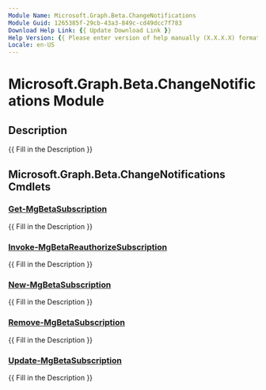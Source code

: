 ```yaml
---
Module Name: Microsoft.Graph.Beta.ChangeNotifications
Module Guid: 1265385f-29cb-43a3-849c-cd49dcc7f783
Download Help Link: {{ Update Download Link }}
Help Version: {{ Please enter version of help manually (X.X.X.X) format }}
Locale: en-US
---
```


# Microsoft.Graph.Beta.ChangeNotifications Module
## Description
{{ Fill in the Description }}

## Microsoft.Graph.Beta.ChangeNotifications Cmdlets
### [Get-MgBetaSubscription](Get-MgBetaSubscription.md)
{{ Fill in the Description }}

### [Invoke-MgBetaReauthorizeSubscription](Invoke-MgBetaReauthorizeSubscription.md)
{{ Fill in the Description }}

### [New-MgBetaSubscription](New-MgBetaSubscription.md)
{{ Fill in the Description }}

### [Remove-MgBetaSubscription](Remove-MgBetaSubscription.md)
{{ Fill in the Description }}

### [Update-MgBetaSubscription](Update-MgBetaSubscription.md)
{{ Fill in the Description }}


